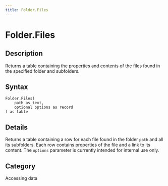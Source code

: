 ```yaml
---
title: Folder.Files
---
```


# Folder.Files


## Description

Returns a table containing the properties and contents of the files found in the specified folder and subfolders.


## Syntax

```powerquery
Folder.Files(
    path as text,
    optional options as record
) as table
```


## Details

Returns a table containing a row for each file found in the folder <code>path</code> and all its subfolders. Each row contains properties of the file and a link to its content. The <code>options</code> parameter is currently intended for internal use only.



## Category
Accessing data
